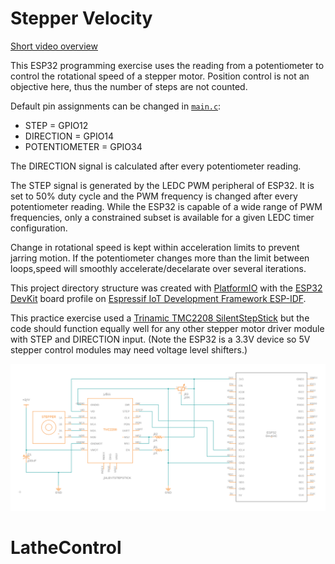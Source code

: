 # Stepper Velocity

[Short video overview](https://twitter.com/Regorlas/status/1335428897928740867)

This ESP32 programming exercise uses the reading from a potentiometer to
control the rotational speed of a stepper motor. Position control is not
an objective here, thus the number of steps are not counted.

Default pin assignments can be changed in [`main.c`](src/main.c):
* STEP = GPIO12
* DIRECTION = GPIO14
* POTENTIOMETER = GPIO34

The DIRECTION signal is calculated after every potentiometer reading.

The STEP signal is generated by the LEDC PWM peripheral of ESP32. It is set to
50% duty cycle and the PWM frequency is changed after every potentiometer reading.
While the ESP32 is capable of a wide range of PWM frequencies, only a
constrained subset is available for a given LEDC timer configuration.

Change in rotational speed is kept within acceleration limits to prevent
jarring motion. If the potentiometer changes more than the limit between
loops,speed will smoothly accelerate/decelarate over several iterations.

This project directory structure was created with
[PlatformIO](https://platformio.org/)
with the
[ESP32 DevKit](https://docs.platformio.org/en/latest/boards/espressif32/esp32dev.html)
board profile on
[Espressif IoT Development Framework ESP-IDF](https://docs.platformio.org/en/latest/frameworks/espidf.html#framework-espidf).


This practice exercise used a
[Trinamic TMC2208 SilentStepStick](https://www.trinamic.com/support/eval-kits/details/silentstepstick/)
but the code should function equally well for any other stepper motor driver
module with STEP and DIRECTION input. (Note the ESP32 is a 3.3V device so
5V stepper control modules may need voltage level shifters.)

![ESP32 + TMC2208 Exercise Schematic](schematic.png)
# LatheControl
